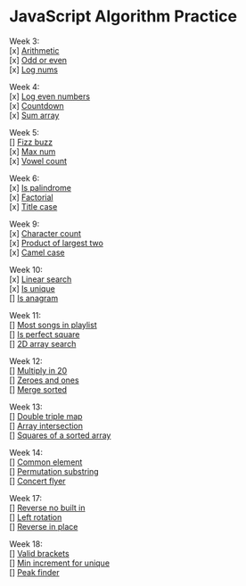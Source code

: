 # **JavaScript Algorithm Practice**

Week 3:\
[x] [Arithmetic](./arithmetic)\
[x] [Odd or even](./odd-or-even)\
[x] [Log nums](./log-nums)

Week 4:\
[x] [Log even numbers](./log-even-nums)\
[x] [Countdown](./countdown)\
[x] [Sum array](./sum-array)

Week 5:\
[] [Fizz buzz]()\
[x] [Max num](./max-num)\
[x] [Vowel count](./vowel-count)

Week 6:\
[x] [Is palindrome](./is-palindrome)\
[x] [Factorial](./factorial)\
[x] [Title case](./title-case)

Week 9:\
[x] [Character count](./character-count)\
[x] [Product of largest two](./product-of-largest-two)\
[x] [Camel case](./camel-case)

Week 10:\
[x] [Linear search]()\
[x] [Is unique]()\
[] [Is anagram]()

Week 11:\
[] [Most songs in playlist]()\
[] [Is perfect square]()\
[] [2D array search]()

Week 12:\
[] [Multiply in 20]()\
[] [Zeroes and ones]()\
[] [Merge sorted]()

Week 13:\
[] [Double triple map]()\
[] [Array intersection]()\
[] [Squares of a sorted array]()

Week 14:\
[] [Common element]()\
[] [Permutation substring]()\
[] [Concert flyer]()

Week 17:\
[] [Reverse no built in]()\
[] [Left rotation]()\
[] [Reverse in place]()

Week 18:\
[] [Valid brackets]()\
[] [Min increment for unique]()\
[] [Peak finder]()
